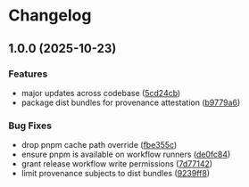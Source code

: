 # Changelog

## 1.0.0 (2025-10-23)


### Features

* major updates across codebase ([5cd24cb](https://github.com/jlov7/ABCP/commit/5cd24cb3f9b2de11a8a8591681e0ddd08c4411df))
* package dist bundles for provenance attestation ([b9779a6](https://github.com/jlov7/ABCP/commit/b9779a6647ea63af35780115c9e8015cadfa8302))


### Bug Fixes

* drop pnpm cache path override ([fbe355c](https://github.com/jlov7/ABCP/commit/fbe355c263eaecda116d1b690f6f0f2398cf95d7))
* ensure pnpm is available on workflow runners ([de0fc84](https://github.com/jlov7/ABCP/commit/de0fc840d790a97bee9932c155b98202cd6889ed))
* grant release workflow write permissions ([7d77142](https://github.com/jlov7/ABCP/commit/7d77142bf67d2a78e7f125eb2796b5f8ba962af2))
* limit provenance subjects to dist bundles ([9239ff8](https://github.com/jlov7/ABCP/commit/9239ff8c2d956b78f53768f3ba1eea677f5f8e60))
